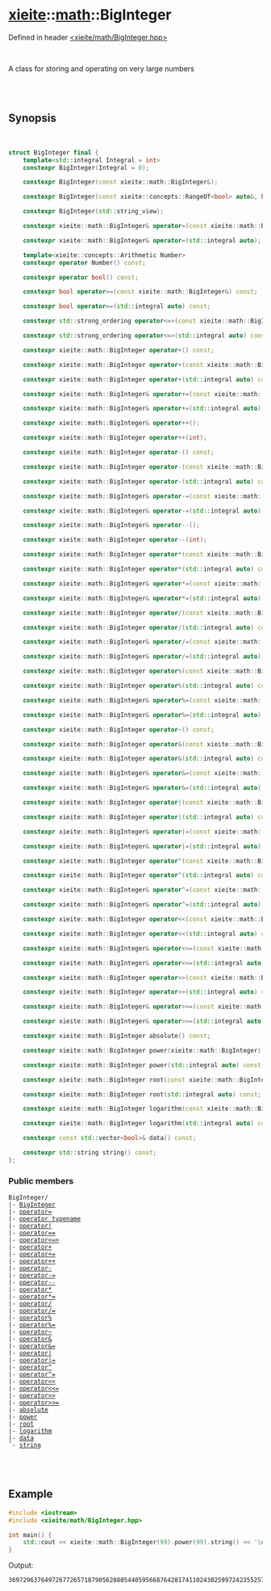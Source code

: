 # [xieite](../../README.md)::[math](../math.md)::BigInteger
Defined in header [<xieite/math/BigInteger.hpp>](../../include/xieite/math/BigInteger.hpp)

<br/>

A class for storing and operating on very large numbers

<br/><br/>

## Synopsis

<br/>

```cpp
struct BigInteger final {
	template<std::integral Integral = int>
	constexpr BigInteger(Integral = 0);

	constexpr BigInteger(const xieite::math::BigInteger&);

	constexpr BigInteger(const xieite::concepts::RangeOf<bool> auto&, bool = false);

	constexpr BigInteger(std::string_view);

	constexpr xieite::math::BigInteger& operator=(const xieite::math::BigInteger&);

	constexpr xieite::math::BigInteger& operator=(std::integral auto);

	template<xieite::concepts::Arithmetic Number>
	constexpr operator Number() const;

	constexpr operator bool() const;

	constexpr bool operator==(const xieite::math::BigInteger&) const;

	constexpr bool operator==(std::integral auto) const;

	constexpr std::strong_ordering operator<=>(const xieite::math::BigInteger&) const;

	constexpr std::strong_ordering operator<=>(std::integral auto) const;

	constexpr xieite::math::BigInteger operator+() const;

	constexpr xieite::math::BigInteger operator+(const xieite::math::BigInteger&) const;

	constexpr xieite::math::BigInteger operator+(std::integral auto) const;

	constexpr xieite::math::BigInteger& operator+=(const xieite::math::BigInteger&);

	constexpr xieite::math::BigInteger& operator+=(std::integral auto);

	constexpr xieite::math::BigInteger& operator++();

	constexpr xieite::math::BigInteger operator++(int);

	constexpr xieite::math::BigInteger operator-() const;

	constexpr xieite::math::BigInteger operator-(const xieite::math::BigInteger&) const;

	constexpr xieite::math::BigInteger operator-(std::integral auto) const;

	constexpr xieite::math::BigInteger& operator-=(const xieite::math::BigInteger&);

	constexpr xieite::math::BigInteger& operator-=(std::integral auto);

	constexpr xieite::math::BigInteger& operator--();

	constexpr xieite::math::BigInteger operator--(int);

	constexpr xieite::math::BigInteger operator*(const xieite::math::BigInteger&) const;

	constexpr xieite::math::BigInteger operator*(std::integral auto) const;

	constexpr xieite::math::BigInteger& operator*=(const xieite::math::BigInteger&);

	constexpr xieite::math::BigInteger& operator*=(std::integral auto);

	constexpr xieite::math::BigInteger operator/(const xieite::math::BigInteger&) const;

	constexpr xieite::math::BigInteger operator/(std::integral auto) const;

	constexpr xieite::math::BigInteger& operator/=(const xieite::math::BigInteger&);

	constexpr xieite::math::BigInteger& operator/=(std::integral auto);

	constexpr xieite::math::BigInteger operator%(const xieite::math::BigInteger&) const;

	constexpr xieite::math::BigInteger operator%(std::integral auto) const;

	constexpr xieite::math::BigInteger& operator%=(const xieite::math::BigInteger&);

	constexpr xieite::math::BigInteger& operator%=(std::integral auto);

	constexpr xieite::math::BigInteger operator~() const;

	constexpr xieite::math::BigInteger operator&(const xieite::math::BigInteger&) const;

	constexpr xieite::math::BigInteger operator&(std::integral auto) const;

	constexpr xieite::math::BigInteger& operator&=(const xieite::math::BigInteger&);

	constexpr xieite::math::BigInteger& operator&=(std::integral auto);

	constexpr xieite::math::BigInteger operator|(const xieite::math::BigInteger&) const;

	constexpr xieite::math::BigInteger operator|(std::integral auto) const;

	constexpr xieite::math::BigInteger& operator|=(const xieite::math::BigInteger&);

	constexpr xieite::math::BigInteger& operator|=(std::integral auto);

	constexpr xieite::math::BigInteger operator^(const xieite::math::BigInteger&) const;

	constexpr xieite::math::BigInteger operator^(std::integral auto) const;

	constexpr xieite::math::BigInteger& operator^=(const xieite::math::BigInteger&);

	constexpr xieite::math::BigInteger& operator^=(std::integral auto);

	constexpr xieite::math::BigInteger operator<<(const xieite::math::BigInteger&) const;

	constexpr xieite::math::BigInteger operator<<(std::integral auto) const;

	constexpr xieite::math::BigInteger& operator<<=(const xieite::math::BigInteger&);

	constexpr xieite::math::BigInteger& operator<<=(std::integral auto);

	constexpr xieite::math::BigInteger operator>>(const xieite::math::BigInteger&) const;

	constexpr xieite::math::BigInteger operator>>(std::integral auto) const;

	constexpr xieite::math::BigInteger& operator>>=(const xieite::math::BigInteger&);

	constexpr xieite::math::BigInteger& operator>>=(std::integral auto);

	constexpr xieite::math::BigInteger absolute() const;

	constexpr xieite::math::BigInteger power(xieite::math::BigInteger) const;

	constexpr xieite::math::BigInteger power(std::integral auto) const;

	constexpr xieite::math::BigInteger root(const xieite::math::BigInteger&) const;

	constexpr xieite::math::BigInteger root(std::integral auto) const;

	constexpr xieite::math::BigInteger logarithm(const xieite::math::BigInteger&) const;

	constexpr xieite::math::BigInteger logarithm(std::integral auto) const;

	constexpr const std::vector<bool>& data() const;

	constexpr std::string string() const;
};
```
### Public members
<pre><code>BigInteger/
|- <a href="./BigInteger/constructor.md">BigInteger</a>
|- <a href="./BigInteger/operatorAssign.md">operator=</a>
|- <a href="./BigInteger/operatorCast.md">operator typename</a>
|- <a href="./BigInteger/operatorNot.md">operator!</a>
|- <a href="./BigInteger/operatorEquals.md">operator==</a>
|- <a href="./BigInteger/operatorSpaceship.md">operator<=></a>
|- <a href="./BigInteger/operatorAdd.md">operator+</a>
|- <a href="./BigInteger/operatorAddAssign.md">operator+=</a>
|- <a href="./BigInteger/operatorIncrement.md">operator++</a>
|- <a href="./BigInteger/operatorSubtract.md">operator-</a>
|- <a href="./BigInteger/operatorSubtractAssign.md">operator-=</a>
|- <a href="./BigInteger/operatorDecrement.md">operator--</a>
|- <a href="./BigInteger/operatorMultiply.md">operator*</a>
|- <a href="./BigInteger/operatorMultiplyAssign.md">operator*=</a>
|- <a href="./BigInteger/operatorDivide.md">operator/</a>
|- <a href="./BigInteger/operatorDivideAssign.md">operator/=</a>
|- <a href="./BigInteger/operatorModulo.md">operator%</a>
|- <a href="./BigInteger/operatorModuloAssign.md">operator%=</a>
|- <a href="./BigInteger/operatorBitwiseNot.md">operator~</a>
|- <a href="./BigInteger/operatorBitwiseAnd.md">operator&</a>
|- <a href="./BigInteger/operatorBitwiseNotAssign.md">operator&=</a>
|- <a href="./BigInteger/operatorBitwiseOr.md">operator|</a>
|- <a href="./BigInteger/operatorBitwiseOrAssign.md">operator|=</a>
|- <a href="./BigInteger/operatorBitwiseXor.md">operator^</a>
|- <a href="./BigInteger/operatorBitwiseXorAssign.md">operator^=</a>
|- <a href="./BigInteger/operatorBitwiseShiftLeft.md">operator<<</a>
|- <a href="./BigInteger/operatorBitwiseShiftLeftAssign.md">operator<<=</a>
|- <a href="./BigInteger/operatorBitwiseShiftRight.md">operator>></a>
|- <a href="./BigInteger/operatorBitwiseShiftRightAssign.md">operator>>=</a>
|- <a href="./BigInteger/absolute.md">absolute</a>
|- <a href="./BigInteger/power.md">power</a>
|- <a href="./BigInteger/root.md">root</a>
|- <a href="./BigInteger/logarithm.md">logarithm</a>
|- <a href="./BigInteger/data.md">data</a>
`- <a href="./BigInteger/string.md">string</a>
</code></pre>

<br/><br/>

## Example
```cpp
#include <iostream>
#include <xieite/math/BigInteger.hpp>

int main() {
	std::cout << xieite::math::BigInteger(99).power(99).string() << '\n';
}
```
Output:
```
369729637649726772657187905628805440595668764281741102430259972423552570455277523421410650010128232727940978889548326540119429996769494359451621570193644014418071060667659301384999779999159200499899
```

